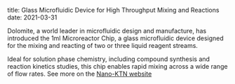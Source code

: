 title: Glass Microfluidic Device for High Throughput Mixing and Reactions 
date: 2021-03-31

Dolomite, a world leader in microfluidic design and manufacture, has introduced the 1ml Microreactor Chip,
a glass microfluidic device designed for the mixing and reacting of two or three liquid reagent streams.
<!--break-->
Ideal for solution phase chemistry, including compound synthesis and reaction kinetics studies, this chip enables rapid mixing across a wide range of flow rates. See more on the [Nano-KTN website](http://newsweaver.co.uk/mntnetwork/e_article001471475.cfm?x=bfJtH9B,b58dPr8C)